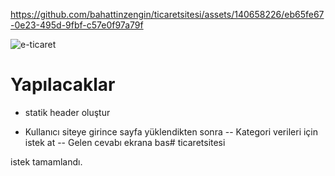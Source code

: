 
https://github.com/bahattinzengin/ticaretsitesi/assets/140658226/eb65fe67-0e23-495d-9fbf-c57e0f97a79f

![e-ticaret](https://github.com/bahattinzengin/ticaretsitesi/assets/140658226/017fc398-faf6-40dc-8df2-51737fb3cdb6)



# Yapılacaklar

- statik header oluştur

- Kullanıcı siteye girince sayfa yüklendikten sonra
-- Kategori verileri için istek at
-- Gelen cevabı ekrana bas#   t i c a r e t s i t e s i 
 
 


istek tamamlandı.
